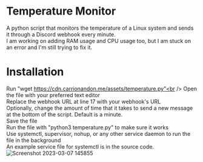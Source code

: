 # Temperature Monitor
 A python script that monitors the temperature of a Linux system and sends it through a Discord webhook every minute.<br />
 I am working on adding RAM usage and CPU usage too, but I am stuck on an error and I'm still trying to fix it.

# Installation
Run "wget https://cdn.carrionandon.me/assets/temperature.py"<br />
Open the file with your preferred text editor<br />
Replace the webhook URL at line 17 with your webhook's URL<br />
Optionally, change the amount of time that it takes to send a new message at the bottom of the script. Default is a minute.<br />
Save the file<br />
Run the file with "python3 temperature.py" to make sure it works<br />
Use systemctl, supervisor, nohup, or any other service daemon to run the file in the background<br />
An example service file for systemctl is in the source code.<br />
![Screenshot 2023-03-07 145855](https://user-images.githubusercontent.com/30084485/223573347-3315bb17-b00f-4da3-8011-3b27078689a5.png)
